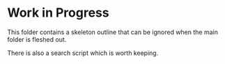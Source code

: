 # Work in Progress

This folder contains a skeleton outline that can be ignored when the main folder is fleshed out.

There is also a search script which is worth keeping.
